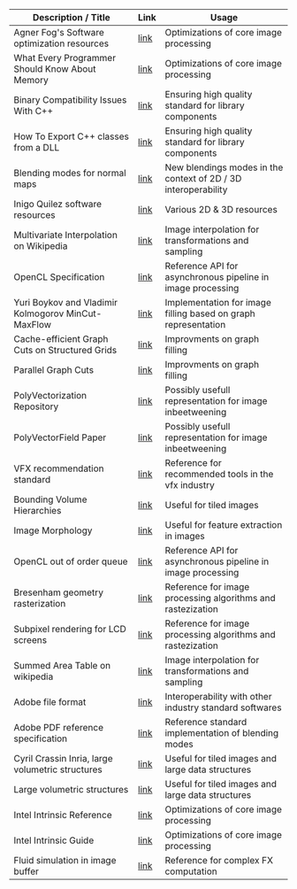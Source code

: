| Description / Title                                   | Link                                                                                                                                                                                                                                                  | Usage
|-------------------------------------------------------|-------------------------------------------------------------------------------------------------------------------------------------------------------------------------------------------------------------------------------------------------------|--------------------------
| Agner Fog's Software optimization resources           |  [link](https://www.agner.org/optimize/)                                                                                                                                                                                                              | Optimizations of core image processing
| What Every Programmer Should Know About Memory        |  [link](https://people.freebsd.org/~lstewart/articles/cpumemory.pdf)                                                                                                                                                                                  | Optimizations of core image processing
| Binary Compatibility Issues With C++                  |  [link](https://community.kde.org/Policies/Binary_Compatibility_Issues_With_C++)                                                                                                                                                                      | Ensuring high quality standard for library components
| How To Export C++ classes from a DLL                  |  [link](https://www.codeproject.com/Articles/28969/HowTo-Export-C-classes-from-a-DLL)                                                                                                                                                                 | Ensuring high quality standard for library components
| Blending modes for normal maps                        |  [link](https://blog.selfshadow.com/publications/blending-in-detail/)                                                                                                                                                                                 | New blendings modes in the context of 2D / 3D interoperability
| Inigo Quilez software resources                       |  [link](https://iquilezles.org/index.html)                                                                                                                                                                                                            | Various 2D & 3D resources
| Multivariate Interpolation on Wikipedia               |  [link](https://en.wikipedia.org/wiki/Multivariate_interpolation)                                                                                                                                                                                     | Image interpolation for transformations and sampling
| OpenCL Specification                                  |  [link](https://www.khronos.org/registry/OpenCL/specs/opencl-1.1.pdf)                                                                                                                                                                                 | Reference API for asynchronous pipeline in image processing
| Yuri Boykov and Vladimir Kolmogorov MinCut-MaxFlow    |  [link](https://www.csd.uwo.ca/~yboykov/Papers/pami04.pdf)                                                                                                                                                                                            | Implementation for image filling based on graph representation
| Cache-efficient Graph Cuts on Structured Grids        |  [link](https://dcgi.fel.cvut.cz/home/sykorad/Jamriska12-CVPR.pdf)                                                                                                                                                                                    | Improvments on graph filling
| Parallel Graph Cuts                                   |  [link](http://jiansun.org/papers/CVPR10_ParallelGC.pdf)                                                                                                                                                                                              | Improvments on graph filling
| PolyVectorization Repository                          |  [link](https://github.com/bmpix/PolyVectorization)                                                                                                                                                                                                   | Possibly usefull representation for image inbeetweening
| PolyVectorField Paper                                 |  [link](https://arxiv.org/pdf/1801.01922.pdf)                                                                                                                                                                                                         | Possibly usefull representation for image inbeetweening
| VFX recommendation standard                           |  [link](http://vfxplatform.com/)                                                                                                                                                                                                                      | Reference for recommended tools in the vfx industry
| Bounding Volume Hierarchies                           |  [link](https://www.scratchapixel.com/lessons/advanced-rendering/introduction-acceleration-structure/bounding-volume-hierarchy-BVH-part2)                                                                                                             | Useful for tiled images
| Image Morphology                                      |  [link](https://homepages.inf.ed.ac.uk/rbf/HIPR2/edgdetct.htm)                                                                                                                                                                                        | Useful for feature extraction in images
| OpenCL out of order queue                             |  [link](https://software.intel.com/content/www/us/en/develop/articles/opencl-out-of-order-queue-on-intel-processor-graphics.html?utm_source=feedburner&utm_medium=feed&utm_campaign=Feed%3A+ISNMain+%28Intel+Developer+Zone+Articles+Feed%29)         | Reference API for asynchronous pipeline in image processing
| Bresenham geometry rasterization                      |  [link](http://members.chello.at/~easyfilter/Bresenham.pdf)                                                                                                                                                                                           | Reference for image processing algorithms and rastezization
| Subpixel rendering for LCD screens                    |  [link](https://www.grc.com/ctwhat.htm)                                                                                                                                                                                                               | Reference for image processing algorithms and rastezization
| Summed Area Table on wikipedia                        |  [link](https://en.wikipedia.org/wiki/Summed-area_table)                                                                                                                                                                                              | Image interpolation for transformations and sampling
| Adobe file format                                     |  [link](https://www.adobe.com/devnet-apps/photoshop/fileformatashtml/)                                                                                                                                                                                | Interoperability with other industry standard softwares
| Adobe PDF reference specification                     |  [link](https://www.adobe.com/content/dam/acom/en/devnet/pdf/pdfs/PDF32000_2008.pdf)                                                                                                                                                                  | Reference standard implementation of blending modes
| Cyril Crassin Inria, large volumetric structures      |  [link](https://maverick.inria.fr/Members/Cyril.Crassin/)                                                                                                                                                                                             | Useful for tiled images and large data structures
| Large volumetric structures                           |  [link](http://jojendersie.de/rendering-huge-amounts-of-voxels/)                                                                                                                                                                                      | Useful for tiled images and large data structures
| Intel Intrinsic Reference                             |  [link](http://www.info.univ-angers.fr/pub/richer/ens/l3info/ao/intel_intrinsics.pdf)                                                                                                                                                                 | Optimizations of core image processing
| Intel Intrinsic Guide                                 |  [link](https://software.intel.com/sites/landingpage/IntrinsicsGuide/)                                                                                                                                                                                | Optimizations of core image processing
| Fluid simulation in image buffer                      |  [link](https://pdfs.semanticscholar.org/847f/819a4ea14bd789aca8bc88e85e906cfc657c.pdf)                                                                                                                                                               | Reference for complex FX computation

